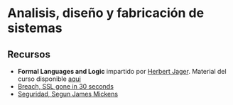 # Analisis, diseño y fabricación de sistemas

## Recursos

* **Formal Languages and Logic** impartido por [Herbert Jager](http://minds.jacobs-university.de/herbert). Material del curso disponible [aqui](minds.jacobs-university.de/sites/default/files/uploads/teaching/lectureNotes/LN_FLL.pdf)
* [Breach, SSL gone in 30 seconds](http://www.breachattack.com/resources/BREACH%20-%20SSL,%20gone%20in%2030%20seconds.pdf)
* [Seguridad, Segun James Mickens](https://youtu.be/tF24WHumvIc)

